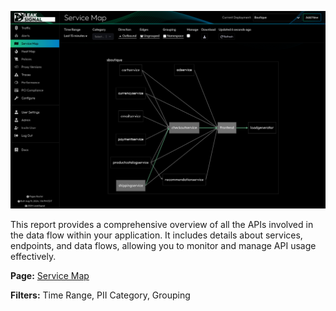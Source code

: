 ![API Inventory](../images/Service%20Map.png)

This report provides a comprehensive overview of all the APIs involved in the data flow within your application. It includes details about services, endpoints, and data flows, allowing you to monitor and manage API usage effectively.

**Page:** [Service Map](../Service%20Map)

**Filters:** Time Range, PII Category, Grouping